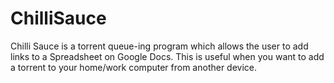# ChilliSauce
Chilli Sauce is a torrent queue-ing program which allows the user to add links to a Spreadsheet on Google Docs. This is useful when you want to add a torrent to your home/work computer from another device. 
